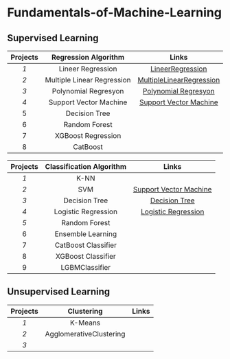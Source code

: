 # Fundamentals-of-Machine-Learning


## Supervised Learning 

| Projects  |         Regression Algorithm          |           Links                 |
|:---------:|:------------------------------:|:------------------------------------------:|
|     *1*     |           Lineer Regression           |             [LineerRegression](https://github.com/Yusuf-Cizlasmak/Fundamentals-of-Machine-Learning/blob/master/Supervised_Learning/Regression/LineerRegression.ipynb)     |
|     *2*     | Multiple Linear Regression |          [MultipleLinearRegression](https://github.com/Yusuf-Cizlasmak/Fundamentals-of-Machine-Learning/blob/master/Supervised_Learning/Regression/MultipleLinearRegression.ipynb)         |
|     *3*     |        Polynomial Regresyon        |       [Polynomial Regresyon](https://github.com/Yusuf-Cizlasmak/Fundamentals-of-Machine-Learning/blob/master/Supervised_Learning/Regression/PolynomialRegresyon.ipynb)      |
|     *4*    |         Support Vector Machine        |          [Support Vector Machine](https://github.com/Yusuf-Cizlasmak/Fundamentals-of-Machine-Learning/blob/master/Supervised_Learning/Regression/eda_svr.ipynb)          |
|     5     |          Decision Tree          |                 |
|     6     |          Random Forest                      |
|     7     |          XGBoost Regression                      |
|     8     |          CatBoost                    |



| Projects  |          Classification Algorithm          |           Links                 |
|:---------:|:------------------------------:|:------------------------------------------:|
|     *1*     |           K-NN           |                  |
|     *2*     |           SVM                 |  [Support Vector Machine](https://github.com/Yusuf-Cizlasmak/Fundamentals-of-Machine-Learning/blob/master/Supervised_Learning/Classification/SupporVectorMachine.ipynb)                                                     |
|     *3*     |        Decision Tree        |  [Decision Tree](https://github.com/Yusuf-Cizlasmak/Fundamentals-of-Machine-Learning/blob/master/Supervised_Learning/Classification/DecisionTree.ipynb)           |
|     *4*    |         Logistic Regression        |  [Logistic Regression](https://github.com/Yusuf-Cizlasmak/Fundamentals-of-Machine-Learning/blob/master/Supervised_Learning/Classification/LogisticRegression.ipynb)                  |
|     *5*    |         Random Forest        |                    |
|     6     |          Ensemble Learning          |                 |
|     7     |          CatBoost Classifier                      |
|     8     |          XGBoost Classifier                      |
|     9     |          LGBMClassifier                      |

## Unsupervised Learning



| Projects  |          Clustering         |                                          Links                 |
|:---------:|:------------------------------:|:------------------------------------------:|
|     *1*     |           K-Means         |                  |
|     *2*     |           AgglomerativeClustering                 |                   |
|     *3*     |                |             |



